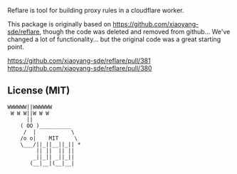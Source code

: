 Reflare is tool for building proxy rules in a cloudflare worker.

This package is originally based on https://github.com/xiaoyang-sde/reflare, though the code was deleted and removed from github... We've changed a lot of functionality... but the original code was a great starting point.

https://github.com/xiaoyang-sde/reflare/pull/381
https://github.com/xiaoyang-sde/reflare/pull/380

## License (MIT)

```
WWWWWW||WWWWWW
 W W W||W W W
      ||
    ( OO )__________
     /  |           \
    /o o|    MIT     \
    \___/||_||__||_|| *
         || ||  || ||
        _||_|| _||_||
       (__|__|(__|__|
```
